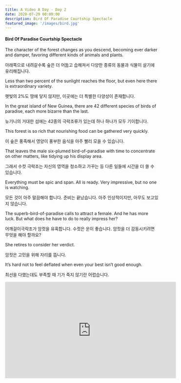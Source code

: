 ```yaml
---
title: A Video A Day - Day 2
date: 2020-07-29 00:00:00
description: Bird Of Paradise Courtship Spectacle
featured_image: '/images/bird.jpg'
---
```


#### Bird Of Paradise Courtship Spectacle

The character of the forest changes as you descend, becoming ever darker and damper, favoring different kinds of animals and plants.

아래쪽으로 내려갈수록 숲은 더 어둡고 습해져서 다양한 종류의 동물과 식물이 살기에 유리해집니다.

Less than two percent of the sunlight reaches the floor, but even here there is extraordinary variety.

햇빛의 2%도 땅에 닿지 않지만, 이곳에는 더 특별한 다양성이 존재합니다.

In the great island of New Guinea, there are 42 different species of birds of paradise, each more bizarre than the last.

뉴기니의 거대한 섬에는 42종의 극락조류가 있는데 하나 하나가 모두 기이합니다.

This forest is so rich that nourishing food can be gathered very quickly.

이 숲은 풍족해서 영양이 풍부한 음식을 아주 빨리 모을 수 있습니다.

That leaves the male six-plumed bird-of-paradise with time to concentrate on other matters, like tidying up his display area.

그래서 수컷 극락조는 자신의 영역을 청소하고 가꾸는 등 다른 일들에 시간을 더 쓸 수 있습니다.

Everything must be spic and span. All is ready. Very impressive, but no one is watching.

모든 것이 아주 말끔해야 합니다. 준비는 끝났습니다. 아주 인상적이지만, 아무도 보고있지 않습니다.

The superb-bird-of-paradise calls to attract a female. And he has more luck. But what does he have to do to really impress her?

어깨걸이극락조가 암컷을 유혹합니다. 수컷은 운이 좋습니다. 암컷을 더 감동시키려면 무엇을 해야 할까요?

She retires to consider her verdict.

암컷은 고민을 위해 자리를 뜹니다.

It’s hard not to feel deflated when even your best isn’t good enough.

최선을 다했는데도 부족할 때 기가 죽지 않기란 어렵습니다.


<iframe width="560" height="315" src="https://www.youtube.com/embed/nWfyw51DQfU" frameborder="0" allow="accelerometer; autoplay; encrypted-media; gyroscope; picture-in-picture" allowfullscreen></iframe>
